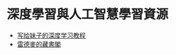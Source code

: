 # 深度學習與人工智慧學習資源

  - [写给妹子的深度学习教程](https://zhuanlan.zhihu.com/dlgirls)
  - [雷德麥的藏書閣](http://zake7749.github.io/archives/)
